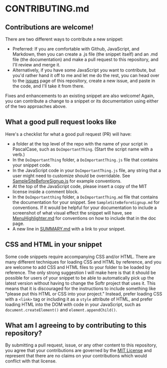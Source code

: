 # CONTRIBUTING.md

## Contributions are welcome!

There are two different ways to contribute a new snippet:

* Preferred: If you are comfortable with Github, JavaScript, and Markdown, then you can create a .js file (the snippet itself) and an .md file (the documentation) and make a pull request to this repository, and I'll review and merge it.
* Alternatively, if you have some JavaScript you want to contribute, but you'd rather hand it off to me and let me do the rest, you can head over to the [issues](https://github.com/dcoletta/scissors/issues) page of this repository, create a new issue, and paste in the code, and I'll take it from there.

Fixes and enhancements to an existing snippet are also welcome! Again, you can contribute a change to a snippet or its documentation using either of the two approaches above.

## What a good pull request looks like

Here's a checklist for what a good pull request (PR) will have:

* a folder at the top level of the repo with the name of your script in PascalCase, such as `DoImportantThing`. (Start the script name with a verb.)
* In the `DoImportantThing` folder, a `DoImportantThing.js` file that contains your snippet code.
* In the JavaScript code in your `DoImportantThing.js` file, any string that a user might need to customize should be overridable. See [SampleSiteBeforeSignup.js](SampleSiteBeforeSignup/SampleSiteBeforeSignup.js) for example conventions.
* At the top of the JavaScript code, please insert a copy of the MIT license inside a comment block.
* In the `DoImportantthing` folder, a `DoImportantThing.md` file that contains the documentation for your snippet. See `SampleSiteBeforeSignup.md` for conventions. If it would be helpful for your documentation to include a screenshot of what visual effect the snippet will have, see [MenuHighlighter.md](MenuHighlighter/MenuHighlighter.md) for conventions on how to include that in the doc page.
* A new line in [SUMMARY.md](SUMMARY.md) with a link to your snippet.

## CSS and HTML in your snippet

Some code snippets require accompanying CSS and/or HTML. There are many different techniques for loading CSS and HTML by reference, and you are welcome to add CSS and HTML files to your folder to be loaded by reference. The only strong suggestion I will make here is that it should be possible for users of your snippet to be able to automatically pick up the latest version without having to change the Softr project that uses it. This means that it is discouraged for the instructions to include something like "please put this HTML or CSS into your project." Instead, prefer loading CSS with a `<link>` tag or including it as a `style` attribute of HTML, and prefer loading HTML into the DOM with code in your JavaScript, such as `document.createElement()` and `element.appendChild()`.

## What am I agreeing to by contributing to this repository?

By submitting a pull request, issue, or any other content to this repository, you agree that your contributions are governed by the [MIT License](LICENSE/) and represent that there are no claims on your contributions which would conflict with that license.
